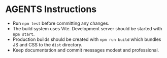 # AGENTS Instructions

- Run `npm test` before committing any changes.
- The build system uses Vite. Development server should be started with `npm start`.
- Production builds should be created with `npm run build` which bundles JS and CSS to the `dist` directory.
- Keep documentation and commit messages modest and professional.

